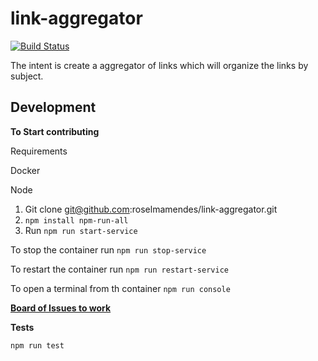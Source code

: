 # link-aggregator
[![Build Status](https://travis-ci.org/roselmamendes/link-aggregator.svg?branch=master)](https://travis-ci.org/roselmamendes/link-aggregator)

The intent is create a aggregator of links which will organize the links by subject.

## Development

**To Start contributing**

Requirements

Docker

Node

1. Git clone git@github.com:roselmamendes/link-aggregator.git
2. ```npm install npm-run-all```
2. Run ```npm run start-service```

To stop the container run ```npm run stop-service```

To restart the container run ```npm run restart-service```

To open a terminal from th container ```npm run console```

**[Board of Issues to work](https://github.com/roselmamendes/link-aggregator/projects/1)**

**Tests**

```npm run test```

